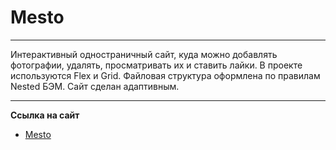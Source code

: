 # Mesto

***

Интерактивный одностраничный сайт, куда можно добавлять фотографии, удалять, просматривать их и ставить лайки.
В проекте используются Flex и Grid. Файловая структура оформлена по правилам Nested БЭМ.
Сайт сделан адаптивным.

***

**Сcылка на сайт**

* [Mesto](https://anskvortsova.github.io/mesto/index.html)
